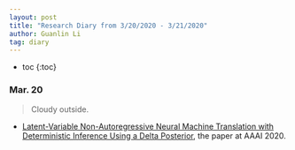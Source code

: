 ```yaml
---
layout: post
title: "Research Diary from 3/20/2020 - 3/21/2020"
author: Guanlin Li
tag: diary
---
```




- toc
{:toc}


### Mar. 20

> Cloudy outside.

- [Latent-Variable Non-Autoregressive Neural Machine Translation with Deterministic Inference Using a Delta Posterior](), the paper at AAAI 2020.

